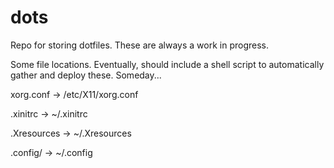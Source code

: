 # dots

Repo for storing dotfiles. These are always a work in progress.

Some file locations. Eventually, should include a shell script to automatically gather and deploy these. Someday...

xorg.conf -> /etc/X11/xorg.conf

.xinitrc -> ~/.xinitrc

.Xresources -> ~/.Xresources

.config/ -> ~/.config

